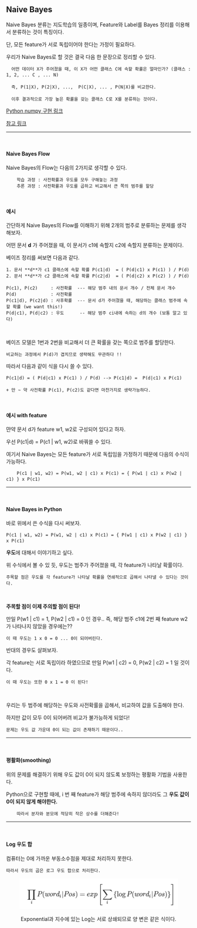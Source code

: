 ## Naive Bayes

Naive Bayes 분류는 지도학습의 일종이며, Feature와 Label를 Bayes 정리를 이용해서 분류하는 것이 특징이다.

단, 모든 feature가 서로 독립이어야 한다는 가정이 필요하다.
          
우리가 Naive Bayes로 할 것은 결국 다음 한 문장으로 정리할 수 있다.

      어떤 데이터 X가 주어졌을 때, 이 X가 어떤 클래스 C에 속할 확률은 얼마인가? (클래스 : 1, 2, ... C , ... N)
      
      즉, P(1|X), P(2|X), ...,  P(C|X), ... , P(N|X)를 비교한다.

      이후 결과적으로 가장 높은 확률을 갖는 클래스 C로 X를 분류하는 것이다. 

[Python numpy 구현 링크](https://ichi.pro/ko/guhyeon-eul-tonghan-hagseub-gaussian-naive-bayes-69330388386226)

[참고 링크](https://bkshin.tistory.com/entry/%EB%A8%B8%EC%8B%A0%EB%9F%AC%EB%8B%9D-1%EB%82%98%EC%9D%B4%EB%B8%8C-%EB%B2%A0%EC%9D%B4%EC%A6%88-%EB%B6%84%EB%A5%98-Naive-Bayes-Classification)          

---

<br>

#### Naive Bayes Flow 

Naive Bayes의 Flow는 다음의 2가지로 생각할 수 있다.
        
        학습 과정 : 사전확률과 우도를 모두 구해놓는 과정
        추론 과정 : 사전확률과 우도를 곱하고 비교해서 큰 쪽의 범주를 할당 

<br>

#### 예시 

간단하게 Naive Bayes의 Flow를 이해하기 위해 2개의 범주로 분류하는 문제를 생각해보자.

어떤 문서 **d** 가 주어졌을 때, 이 문서가 c1에 속할지 c2에 속할지 분류하는 문제이다.

베이즈 정리를 써보면 다음과 같다. 

    1. 문서 **d**가 c1 클래스에 속할 확률 P(c1|d)  = ( P(d|c1) x P(c1) ) / P(d)
    2. 문서 **d**가 c2 클래스에 속할 확률 P(c2|d)  = ( P(d|c2) x P(c2) ) / P(d)

    P(c1), P(c2)     : 사전확률  --- 해당 범주 내의 문서 개수 / 전체 문서 개수 
    P(d)             : 사전확률  
    P(c1|d), P(c2|d) : 사후확률  --- 문서 d가 주어졌을 때, 해당하는 클래스 범주에 속할 확률 (we want this!) 
    P(d|c1), P(d|c2) : 우도      -- 해당 범주 ci내에 속하는 d의 개수 (보통 알고 있다)  

<br>

베이즈 모델은 1번과 2번을 비교해서 더 큰 확률을 갖는 쪽으로 범주를 할당한다. 

    비교하는 과정에서 P(d)가 겹치므로 생략해도 무관하다 !!

따라서 다음과 같이 식을 다시 쓸 수 있다. 

    P(c1|d) = ( P(d|c1) x P(c1) ) / P(d) --> P(c1|d) =  P(d|c1) x P(c1)
    
    + 만 ~ 약 사전확률 P(c1), P(c2)도 같다면 마찬가지로 생략가능하다.



<br>

#### 예시 with feature 

먄약 문서 d가 feature w1, w2로 구성되어 있다고 하자.

우선 P(c1|d) = P(c1 | w1, w2)로 바꿔쓸 수 있다.

여기서 Naive Bayes는 모든 feature가 서로 독립임을 가정하기 때문에 다음의 수식이 가능하다.

        P(c1 | w1, w2) = P(w1, w2 | c1) x P(c1) = { P(w1 | c1) x P(w2 | c1) } x P(c1)

---

<br>

#### Naive Bayes in Python

바로 위에서 쓴 수식을 다시 써보자.

    P(c1 | w1, w2) = P(w1, w2 | c1) x P(c1) = { P(w1 | c1) x P(w2 | c1) } x P(c1)

**우도**에 대해서 이야기하고 싶다.

위 수식에서 볼 수 있 듯, 우도는 범주가 주어졌을 때, 각 feature가 나타날 확률이다.

    주목할 점은 우도를 각 feature가 나타날 확률을 연쇄적으로 곱해서 나타낼 수 있다는 것이다.

<br>

**주목할 점이 이제 주의할 점이 된다!**

만일 P(w1 | c1) = 1, P(w2 | c1) = 0 인 경우.. 즉, 해당 범주 c1에 2번 째 feature w2가 나타나지 않았을 경우에는??

    이 때 우도는 1 x 0 = 0 ... 0이 되어버린다. 

반대의 경우도 살펴보자.

각 feature는 서로 독립이라 하였으므로 만일 P(w1 | c2) = 0, P(w2 | c2) = 1 일 것이다.

    이 때 우도는 또한 0 x 1 = 0 이 된다!

<br>

우리는 두 범주에 해당하는 우도와 사전확률을 곱해서, 비교하여 값을 도출해야 한다.

하지만 값이 모두 0이 되어버려 비교가 불가능하게 되었다! 

    문제는 우도 값 가운데 0이 되는 값이 존재하기 때문이다..

---

<br>

#### 평활화(smoothing)

위의 문제를 해결하기 위해 우도 값이 0이 되지 않도록 보정하는 평활화 기법을 사용한다. 

Python으로 구현할 때에, i 번 째 feature가 해당 범주에 속하지 않더라도 그 **우도 값이 0이 되지 않게 해야한다.**

        따라서 분자와 분모에 적당히 작은 상수를 더해준다!

---

<br>

#### Log 우도 합

컴퓨터는 0에 가까운 부동소수점을 제대로 처리하지 못한다.

    따라서 우도의 곱은 로그 우도 합으로 처리한다.

<div align=center>

![img.png](img.png)

Exponential과 지수에 있는 Log는 서로 상쇄되므로 양 변은 같은 식이다.  

</div>